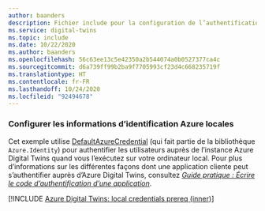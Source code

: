 ```yaml
---
author: baanders
description: Fichier include pour la configuration de l’authentification locale pour DefaultAzureCredential dans les exemples Azure Digital Twins - Avec introduction
ms.service: digital-twins
ms.topic: include
ms.date: 10/22/2020
ms.author: baanders
ms.openlocfilehash: 56c63ee13c5e42350a2b544074a0b0527377ca4c
ms.sourcegitcommit: d6a739ff99b2ba9f7705993cf23d4c668235719f
ms.translationtype: HT
ms.contentlocale: fr-FR
ms.lasthandoff: 10/24/2020
ms.locfileid: "92494678"
---
```

### <a name="set-up-local-azure-credentials"></a>Configurer les informations d’identification Azure locales

Cet exemple utilise [DefaultAzureCredential](/dotnet/api/azure.identity.defaultazurecredential?preserve-view=true&view=azure-dotnet) (qui fait partie de la bibliothèque `Azure.Identity`) pour authentifier les utilisateurs auprès de l’instance Azure Digital Twins quand vous l’exécutez sur votre ordinateur local. Pour plus d’informations sur les différentes façons dont une application cliente peut s’authentifier auprès d’Azure Digital Twins, consultez [*Guide pratique : Écrire le code d’authentification d’une application*](../articles/digital-twins/how-to-authenticate-client.md).

[!INCLUDE [Azure Digital Twins: local credentials prereq (inner)](digital-twins-local-credentials-inner.md)]